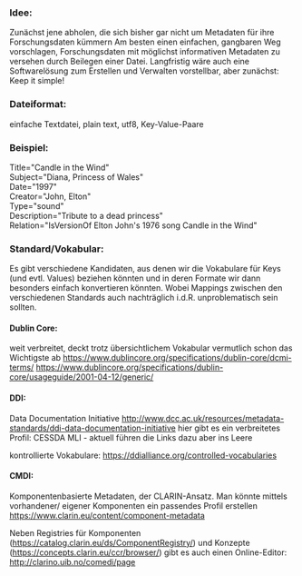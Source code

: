 ### Idee:
Zunächst jene abholen, die sich bisher gar nicht um Metadaten für ihre Forschungsdaten kümmern
Am besten einen einfachen, gangbaren Weg vorschlagen, Forschungsdaten mit möglichst informativen Metadaten zu versehen durch Beilegen einer Datei.
Langfristig wäre auch eine Softwarelösung zum Erstellen und Verwalten vorstellbar, aber zunächst: Keep it simple!

### Dateiformat:
einfache Textdatei, plain text, utf8, Key-Value-Paare

### Beispiel:
Title="Candle in the Wind"<br>
Subject="Diana, Princess of Wales"<br>
Date="1997"<br>
Creator="John, Elton"<br>
Type="sound"<br>
Description="Tribute to a dead princess"<br>
Relation="IsVersionOf Elton John's 1976 song Candle in the Wind"

### Standard/Vokabular:
Es gibt verschiedene Kandidaten, aus denen wir die Vokabulare für Keys (und evtl. Values) beziehen könnten und in deren Formate wir dann besonders einfach konvertieren könnten. Wobei Mappings zwischen den verschiedenen Standards auch nachträglich i.d.R. unproblematisch sein sollten.


#### Dublin Core:
weit verbreitet, deckt trotz übersichtlichem Vokabular vermutlich schon das Wichtigste ab
https://www.dublincore.org/specifications/dublin-core/dcmi-terms/
https://www.dublincore.org/specifications/dublin-core/usageguide/2001-04-12/generic/


#### DDI:
Data Documentation Initiative
http://www.dcc.ac.uk/resources/metadata-standards/ddi-data-documentation-initiative
hier gibt es ein verbreitetes Profil: CESSDA MLI - aktuell führen die Links dazu aber ins Leere

kontrollierte Vokabulare: https://ddialliance.org/controlled-vocabularies

#### CMDI:
Komponentenbasierte Metadaten, der CLARIN-Ansatz. Man könnte mittels vorhandener/ eigener Komponenten ein passendes Profil erstellen https://www.clarin.eu/content/component-metadata

Neben Registries für Komponenten (https://catalog.clarin.eu/ds/ComponentRegistry/) und Konzepte (https://concepts.clarin.eu/ccr/browser/) gibt es auch einen Online-Editor: http://clarino.uib.no/comedi/page
